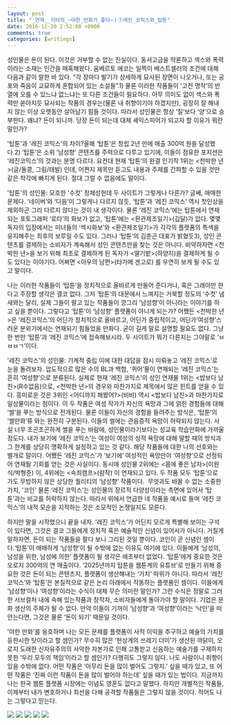 ```yaml
---
layout: post
title: "_연재__리타의_~야한_만화가_좋다~ㅣ①레진_코믹스와_탑툰"
date: 2016-11-20 2:52:00 +0900
comments: true 
categories: [writings] 
---
```


성인물은 돈이 된다. 이것은 거부할 수 없는 진실이다. 동서고금을 막론하고 섹스와 폭력이라는 소재는 인간을 매혹해왔다. 움베르토 에코는 일찍이 베스트셀러의 조건에 대해 다음과 같이 말한 바 있다. “각 장마다 발기가 상세하게 묘사된 장면이 나오거나, 또는 공포와 죽음이 교묘하게 혼합되어 있는 소설들”.1)
물론 이러한 작품들이 ‘고전 명작’의 반열에 오를 수 있느냐 없느냐는 또 다른 조건들이 필요하다. 아무 의미도 없이 섹스와 폭력만 쏟아지듯 묘사되는 작품의 경우는(물론 내 취향이기야 하겠지만), 굉장히 잘 해내지 않는 이상 오랫동안 살아남기 힘들 것이다. 따라서 성인물은 항상 ‘질’보다 ‘양’으로 승부한다. 왜냐? 돈이 되니까. 당장 돈이 되는데 대체 셰익스피어가 되고자 할 이유가 뭐란 말인가?
 

'탑툰'과 '레진 코믹스'의 차이?올해 ‘탑툰‘은 창립 2년 만에 매출 300억 원을 달성했다.2) ‘탑툰’은 소위 ‘남성향’ 콘텐츠를 주력으로 다루고 있기에, 이들이 점유한 포지션은 ‘레진코믹스’의 것과는 분명 다르다. 요컨대 현재 ‘탑툰’의 완결 인기작 1위는 <천박한 년>(글/돌콩, 그림/태발) 인데, 어쩐지 제목만 듣고도 내용과 주제를 간파할 수 있을 것만 같은 착각에 빠지게 된다. 절대 그럴 수 없음에도 말이다.



'탑툰'의 성인물: 모호한 '수컷' 정체성헌데 두 사이트가 그렇게나 다른가? 글쎄, 애매한 문제다. ‘네이버’와 ‘다음’이 그렇게나 다르지 않듯, ‘탑툰’과 ‘레진 코믹스’ 역시 첫인상을 제외하곤 그리 다르지 않다는 것이 내 생각이다. 물론 ‘레진 코믹스’에는 탑툰에서 연재되는 포토그래퍼 ‘로타’의 화보가 없고, ‘탑툰’에는 <환관제조일기>(김달)가 없다. 몇몇 독자의 입장에서는 미녀들의 ‘섹시화보’와 <환관제조일기>가 각각의 플랫폼의 특색을 유지해주는 최후의 보루일 수도 있다.
그러나 ‘탑툰’의 김춘곤 대표가 밝혔듯3), 성인 콘텐츠를 결제하는 소비자가 계속해서 성인 콘텐츠만을 찾는 것은 아니다. 비약하자면 <천박한 년>을 보기 위해 최초로 결제하게 된 독자가 <딸기밭>(하양지)을 결제하게 될 수도 있다는 이야기다. 어쩌면 <아우의 남편>(타가메 겐고로) 를 우연히 보게 될 수도 있고 말이다.

나는 이러한 작품들이 ‘탑툰’을 정치적으로 올바르게 만들어 준다거나, 혹은 그래야만 한다고 주장할 생각은 결코 없다. 그저 ‘탑툰’의 대문에서 느껴지는 거북할 정도의 ‘수컷’ 냄새와는 달리, 실제 그들이 팔고 있는 작품들이 깡그리 ‘남성향’이 아니라는 이야기를 하고 싶을 뿐이다. 그렇다고 ‘탑툰’이 ‘남성향’ 플랫폼이 아니게 되는가?
어쨌든 <천박한 년>은 ‘레진코믹스’의 어딘가 정치적으로 올바르고, 어딘가 중립적이고, 어딘가‘여성향’스러운 분위기에서는 연재되기 힘들었을 만화다. 굳이 길게 말로 설명할 필요도 없다. 그냥 한 번만 ‘탑툰’과 ‘레진 코믹스’에 접속해보시라. 두 사이트가 뭐가 다른지는 그야말로 ‘ㅂㅂㅂㄱ’이다.





'레진 코믹스'의 성인물: 기계적 중립
이에 대한 대답을 잠시 미뤄놓고 ‘레진 코믹스’로 눈을 돌려보자. 압도적으로 많은 수의 BL과 백합, ‘퀴어’물이 연재되는 ‘레진 코믹스’는 흔히 ‘여성향’으로 분류된다. 실제로 현재 ‘레진 코믹스’의 성인 연재물 1위는 <밥보다 남친>(R수없음)으로, <천박한 년>의 경우와 마찬가지로 제목에서 많은 힌트를 얻을 수 있다.
흥미로운 것은 3위인 <어디까지 해봤어?>(비비) 역시 <밥보다 남친>과 마찬가지로 일상물이라는 점이다. 이 두 작품은 여성 작가가 자신의 욕망과 그에 얽힌 경험들에 대해 ‘썰’을 푸는 방식으로 전개된다. 물론 이들이 자신의 경험을 들려주는 방식은, ‘탑툰’의 ‘썰만화‘류 와는 완전히 구분된다. 이들의 썰에는 관음증적 욕망이 허락되지 않는다. 사실 너무 조곤조곤하게 썰을 푸는 바람에, 성인물이라기보다는 성교육 학습만화에 가까울 정도다.
내가 보기에 ‘레진 코믹스’는 여성이 여성의 성적 욕망에 대해 말할 때의 방식과 그 한계를 상당히 명확하게 설정하고 있는 것 같다. 해당 작품들에 대한 나의 선호와는 별개로 말이다. 어쨌든 ‘레진 코믹스’가 ‘보기에’ 여성적인 욕망만이 ‘여성향’으로 선정되어 연재될 기회를 얻는 것은 사실이다.
동시에 성인물 2위에는 <몸에 좋은 남자>(이원식/박형준) 이, 4위에는 <속죄캠프>(람작) 이 연재되고 있다. 두 작품 모두 ‘탑툰’으로 가도 무방하지 않은 상당한 퀄리티의 ‘남성향’ 작품이다. 
무엇과도 바꿀 수 없는 소중한 가치, '코인'
물론 ‘레진 코믹스’는 성인물의 장르적 다양성이라는 측면에 있어서 ‘탑툰’과는 비교를 허락하지 않는다. 따라서 위에서 언급한 네 작품을 예시로 들며 ‘레진 코믹스’의 내적 모순을 지적하는 것은 소모적인 논쟁일지도 모른다.

하지만 말을 시작했으니 끝을 내자. ‘레진 코믹스’가 어딘지 모르게 특별해 보이는 구석이 있다면, 그것은 결코 그들에게 정치적 혹은 예술적인 신념이 있어서가 아니다. 거칠게 말하자면, 돈이 되는 작품들을 팔다 보니 그리된 것일 뿐이다. 코인이 곧 신념인 셈이다.‘탑툰’이 애매하게 ‘남성향’이 될 수밖에 없는 이유도 여기에 있다. 이들에게 ‘남성의, 남성을 위한, 남성에 의한’ 플랫폼이 될 생각은 애초부터 없었다. ‘탑툰’에게 중요한 것은 오로지 300억의 연 매출이다. ‘2025년까지 탑툰을 웹툰계의 유튜브’로 만들기 위해 중요한 것은 돈이 되는 콘텐츠지, 플랫폼이 생산해내는 ‘가치’ 따위가 아니다. 따라서 ‘레진 코믹스’와 ‘탑툰’은 본질적으로 같은 논리 아래에서 작동하는 플랫폼인 셈이다.
이들에게 ‘남성향’이나 ‘여성향’이라는 수식이 대체 무슨 의미란 말인가? 그런 수식은 정말로 그러한 서브컬처 내에 속해 있는작품과 창작자, 소비자들에게 돌아가야 할 말이다. 기업은 문화 생산의 주체가 될 수 없다. 만약 이들이 기꺼이 ‘남성향’과 ‘여성향’이라는 ‘낙인’을 떠안는다면, 그것은 물론 ‘돈이 되기’ 때문일 것이다.




'야한 만화'를 옹호하며
나는 모든 문제를 플랫폼이 사적 이익을 추구하고 예술의 가치를 등한시한 탓이라고 할 셈인가? 무수히 많은 ‘현상계의 쓰레기 더미’가 생산된 까닭이, 오로지 도래한 신자유주의의 사악한 자본가로 인해 고통받고 신음하는 예술가를 구제하지 못한 ‘우리 모두의 책임’이라고 할 셈인가? 다행히도 그렇지 않다. 나도 사람이니 취향이 있을 수밖에 없다. 어떤 작품은 ‘아무리 돈을 많이 벌어도 그렇지.’ 싶을 때가 있고, 또 어떤 작품은 ‘진짜 이런 작품이 돈을 많이 벌어야 하는데’ 싶을 때가 있는 법이다. 지금까지 나는 한국 웹툰 플랫폼 시장에는 이념도 영혼도 없다고 말했다. 하지만 개별적인 작품들, 이제부터 내가 변호하거나 최선을 다해 공격할 작품들은 그렇지 않을 것이다. 적어도 나는 그렇다고 믿는다.
 
 


![](https://blogfiles.pstatic.net/MjAyMDAzMDJfMzkg/MDAxNTgzMTUwMDM5OTc4.E1D2Lcn8hqx78Inkh5gzY9NpZiViSj5y-1OMV4f4BX4g.38NvRmYvOR8g0y1PStvjxXBRmVRpwQWIIG4yISOswi4g.JPEG.hotleve/4cfb1660596ac9dcbce73fc8d5cf9139.jpg?type=w1) 
![](https://blogfiles.pstatic.net/MjAyMDAzMDJfMjc4/MDAxNTgzMTUwMDg2MTQw.vwzZB2MvbyBAdWnenxUygI5XNz0DDiT-tpEvdX2Prlgg.DDshjb-Z8L6IG2TEzGD8pZUHUKidlHXdd42-Hpmubwog.JPEG.hotleve/2b06dcb0bfeb9ab07f1afbd64f0dc3b9.jpg?type=w1) 
![](https://blogfiles.pstatic.net/MjAyMDAzMDJfMTU5/MDAxNTgzMTUwMDg1ODAz.Khv_1jubJwDntmGCfWaPmmKKafD_yiL4x8MxSTR8THgg.jbi2Lrl5jKB_og59NCQVbNvTOZQuQtY2B1bp3SUab1Mg.JPEG.hotleve/f48fedcdc02b54f4284dfcd528905271.jpg?type=w1) 
![](https://blogfiles.pstatic.net/MjAyMDAzMDJfMjI0/MDAxNTgzMTUwMDg1NTEx.YIacfqmGU6dKQ9oZhJ1m5AUjQVqXYcVjDbOVh6Br66kg.oJNc4gSl8WF3qxpPBpHQHTXarsTHoznKquT62tFcpSAg.JPEG.hotleve/34ee9e035beb598b2ea9f44fdac64660.jpg?type=w1) 
![](https://blogfiles.pstatic.net/MjAyMDAzMDJfMTYw/MDAxNTgzMTUwMDg1MTE5.6UyguaPb4AVsYx85vWvk79ltxF36VVWHNPUiNq3-Xpsg.d5ByhuNk_kDLUK801K7oUKJOLgs90hHPooF5NOBJ5Mwg.JPEG.hotleve/7ed8071c1abffffe02e52fdf948cc09c.jpg?type=w1) 
